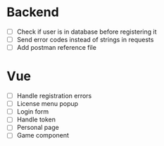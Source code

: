 # Backend
- [ ] Check if user is in database before registering it
- [ ] Send error codes instead of strings in requests
- [ ] Add postman reference file
# Vue
- [ ] Handle registration errors
- [ ] License menu popup
- [ ] Login form
- [ ] Handle token
- [ ] Personal page
- [ ] Game component